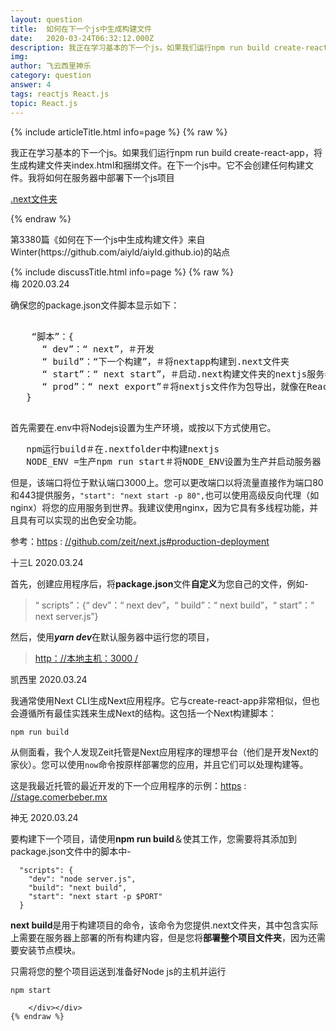 ```yaml
---
layout: question
title:  如何在下一个js中生成构建文件
date:   2020-03-24T06:32:12.000Z
description: 我正在学习基本的下一个js。如果我们运行npm run build create-react-app，将生成构建文件夹index.html和捆绑文件。在下...
img: 
author: 飞云西里神乐
category: question
answer: 4
tags: reactjs React.js
topic: React.js
---
```

<div class="article-root">
  <div class="article">
    {% include articleTitle.html info=page %}
    {% raw %}
    <div class="article-content"><p><font style="vertical-align: inherit;"><font style="vertical-align: inherit;">我正在学习基本的下一个js。</font><font style="vertical-align: inherit;">如果我们运行npm run build create-react-app，将生成构建文件夹index.html和捆绑文件。</font><font style="vertical-align: inherit;">在下一个js中。</font><font style="vertical-align: inherit;">它不会创建任何构建文件。</font><font style="vertical-align: inherit;">我将如何在服务器中部署下一个js项目</font></font></p>

<p><a href="https://i.stack.imgur.com/zPMGQ.png" rel="nofollow noreferrer"><font style="vertical-align: inherit;"><font style="vertical-align: inherit;">.next文件夹</font></font></a></p></div>
    {% endraw %}
  </div>
  <p class="winter_mark">第3380篇《如何在下一个js中生成构建文件》来自Winter(https://github.com/aiyld/aiyld.github.io)的站点</p>
  <div class="discuss-wrapper">
    {% include discussTitle.html info=page %}
    {% raw %}
    <div class="discuss-item">
        <div class="discuss-parent">
          <div class="discuss-meta">
            <span class="discuss-user">梅</span>
            <span class="discuss-time">2020.03.24</span>
          </div>
          <div class="discuss-comment"><p><font style="vertical-align: inherit;"><font style="vertical-align: inherit;">确保您的package.json文件脚本显示如下：</font></font></p>

<pre><font></font><font style="vertical-align: inherit;"><font style="vertical-align: inherit;">
    “脚本”：{ </font></font><font></font><font style="vertical-align: inherit;"><font style="vertical-align: inherit;">
      “ dev”：“ next”，＃开发</font></font><font></font><font style="vertical-align: inherit;"><font style="vertical-align: inherit;">
      “ build”：“下一个构建”，＃将nextapp构建到.next文件夹</font></font><font></font><font style="vertical-align: inherit;"><font style="vertical-align: inherit;">
      “ start”：“ next start”，＃启动.next构建文件夹的nextjs服务器</font></font><font></font><font style="vertical-align: inherit;"><font style="vertical-align: inherit;">
      “ prod”：“ next export”＃将nextjs文件作为包导出，就像在React App中一样</font></font><font></font><font style="vertical-align: inherit;"><font style="vertical-align: inherit;">
   }</font></font><font></font>
<font></font>
</pre>

<p><font style="vertical-align: inherit;"><font style="vertical-align: inherit;">首先需要在.env中将Nodejs设置为生产环境，或按以下方式使用它。</font></font></p>

<pre><font style="vertical-align: inherit;"><font style="vertical-align: inherit;">   npm运行build＃在.nextfolder中构建nextjs</font></font><font></font><font style="vertical-align: inherit;"><font style="vertical-align: inherit;">
   NODE_ENV =生产npm run start＃将NODE_ENV设置为生产并启动服务器 </font></font><font></font>
</pre>

<p><font style="vertical-align: inherit;"><font style="vertical-align: inherit;">但是，该端口将位于默认端口3000上。您可以更改端口以将流量直接作为端口80和443提供服务​​，</font></font><code>"start": "next start -p 80",</code><font style="vertical-align: inherit;"><font style="vertical-align: inherit;">也可以使用高级反向代理（如nginx）将您的应用服务到世界。</font><font style="vertical-align: inherit;">我建议使用nginx，因为它具有多线程功能，并且具有可以实现的出色安全功能。</font></font></p>

<p><font style="vertical-align: inherit;"><font style="vertical-align: inherit;">参考：</font><a href="https://github.com/zeit/next.js#production-deployment" rel="noreferrer"><font style="vertical-align: inherit;">https</font></a><font style="vertical-align: inherit;"> : </font></font><a href="https://github.com/zeit/next.js#production-deployment" rel="noreferrer"><font style="vertical-align: inherit;"><font style="vertical-align: inherit;">//github.com/zeit/next.js#production-deployment</font></font></a></p></div>
        </div></div><div class="discuss-item">
        <div class="discuss-parent">
          <div class="discuss-meta">
            <span class="discuss-user">十三L</span>
            <span class="discuss-time">2020.03.24</span>
          </div>
          <div class="discuss-comment"><p><font style="vertical-align: inherit;"><font style="vertical-align: inherit;">首先，创建应用程序后，</font><font style="vertical-align: inherit;">将</font><strong><font style="vertical-align: inherit;">package.json</font></strong><font style="vertical-align: inherit;">文件</font></font><strong><font style="vertical-align: inherit;"><font style="vertical-align: inherit;">自定义</font></font></strong><font style="vertical-align: inherit;"><font style="vertical-align: inherit;">为您自己的文件，例如-</font></font><strong><font style="vertical-align: inherit;"></font></strong><font style="vertical-align: inherit;"></font></p>

<blockquote>
  <p><font style="vertical-align: inherit;"><font style="vertical-align: inherit;">“ scripts”：{“ dev”：“ next dev”，“ build”：“ next build”，“ start”：“ next server.js”}</font></font></p>
</blockquote>

<p><font style="vertical-align: inherit;"><font style="vertical-align: inherit;">然后，使用</font></font><strong><em><font style="vertical-align: inherit;"><font style="vertical-align: inherit;">yarn dev</font></font></em></strong><font style="vertical-align: inherit;"><font style="vertical-align: inherit;">在默认服务器中运行您的项目，</font></font></p>

<blockquote>
  <p><a href="http://localhost:3000/" rel="nofollow noreferrer"><font style="vertical-align: inherit;"><font style="vertical-align: inherit;">http：//本地主机：3000 /</font></font></a></p>
</blockquote></div>
        </div></div><div class="discuss-item">
        <div class="discuss-parent">
          <div class="discuss-meta">
            <span class="discuss-user">凯西里</span>
            <span class="discuss-time">2020.03.24</span>
          </div>
          <div class="discuss-comment"><p><font style="vertical-align: inherit;"><font style="vertical-align: inherit;">我通常使用Next CLI生成Next应用程序。</font><font style="vertical-align: inherit;">它与create-react-app非常相似，但也会遵循所有最佳实践来生成Next的结构。</font><font style="vertical-align: inherit;">这包括一个Next构建脚本：</font></font></p>

<p><code>npm run build</code></p>

<p><font style="vertical-align: inherit;"><font style="vertical-align: inherit;">从侧面看，我个人发现Zeit托管是Next应用程序的理想平台（他们是开发Next的家伙）。</font><font style="vertical-align: inherit;">您可以使用</font></font><code>now</code><font style="vertical-align: inherit;"><font style="vertical-align: inherit;">命令</font><font style="vertical-align: inherit;">按原样部署您的应用</font><font style="vertical-align: inherit;">，并且它们可以处理构建等。</font></font></p>

<p><font style="vertical-align: inherit;"><font style="vertical-align: inherit;">这是我最近托管的最近开发的下一个应用程序的示例：</font><a href="https://stage.comerbeber.mx" rel="nofollow noreferrer"><font style="vertical-align: inherit;">https</font></a><font style="vertical-align: inherit;"> : </font></font><a href="https://stage.comerbeber.mx" rel="nofollow noreferrer"><font style="vertical-align: inherit;"><font style="vertical-align: inherit;">//stage.comerbeber.mx</font></font></a></p></div>
        </div></div><div class="discuss-item">
        <div class="discuss-parent">
          <div class="discuss-meta">
            <span class="discuss-user">神无</span>
            <span class="discuss-time">2020.03.24</span>
          </div>
          <div class="discuss-comment"><p><font style="vertical-align: inherit;"><font style="vertical-align: inherit;">要构建下一个项目，请使用</font></font><strong><font style="vertical-align: inherit;"><font style="vertical-align: inherit;">npm run build</font></font></strong><font style="vertical-align: inherit;"><font style="vertical-align: inherit;">＆使其工作，您需要将其添加到package.json文件中的脚本中-</font></font></p>

<pre><code>  "scripts": {<font></font>
    "dev": "node server.js",<font></font>
    "build": "next build",<font></font>
    "start": "next start -p $PORT"<font></font>
  }<font></font>
</code></pre>

<p><strong><font style="vertical-align: inherit;"><font style="vertical-align: inherit;">next build</font></font></strong><font style="vertical-align: inherit;"><font style="vertical-align: inherit;">是用于构建项目的命令，该命令为您提供.next文件夹，其中包含实际上需要在服务器上部署的所有构建内容，但是您将</font></font><strong><font style="vertical-align: inherit;"><font style="vertical-align: inherit;">部署整个项目文件夹</font></font></strong><font style="vertical-align: inherit;"><font style="vertical-align: inherit;">，因为还需要安装节点模块。</font></font></p>

<p><font style="vertical-align: inherit;"><font style="vertical-align: inherit;">只需将您的整个项目运送到准备好Node js的主机并运行 </font></font></p>

<pre><code>npm start
</code></pre></div>
        </div></div>
    {% endraw %}
  </div>
<div>
